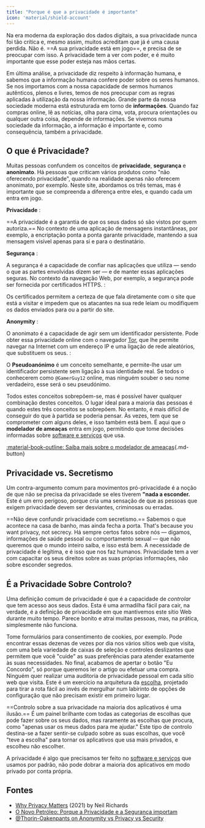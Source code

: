 ```yaml
---
title: "Porque é que a privacidade é importante"
icon: 'material/shield-account'
---
```


Na era moderna da exploração dos dados digitais, a sua privacidade nunca foi tão crítica e, mesmo assim, muitos acreditam que já é uma causa perdida. Não é. ==A sua privacidade está em jogo==, e precisa de se preocupar com isso. A privacidade tem a ver com poder, e é muito importante que esse poder esteja nas mãos certas.

Em última análise, a privacidade diz respeito à informação humana, e sabemos que a informação humana confere poder sobre os seres humanos. Se nos importamos com a nossa capacidade de sermos humanos autênticos, plenos e livres, temos de nos preocupar com as regras aplicadas à utilização da nossa informação. Grande parte da nossa sociedade moderna está estruturada em torno de **informações**. Quando faz compras online, lê as notícias, olha para cima, vota, procura orientações ou qualquer outra coisa, depende de informações. Se vivemos numa sociedade da informação, a informação é importante e, como consequência, também a privacidade.

## O que é Privacidade?

Muitas pessoas confundem os conceitos de **privacidade**, **segurança** e **anonimato**. Há pessoas que criticam vários produtos como "não oferecendo privacidade", quando na realidade apenas não oferecem anonimato, por exemplo. Neste site, abordamos os três temas, mas é importante que se compreenda a diferença entre eles, e quando cada um entra em jogo.

<!-- markdownlint-disable-next-line -->
**Privacidade**
:

==A privacidade é a garantia de que os seus dados só são vistos por quem autoriza.== No contexto de uma aplicação de mensagens instantâneas, por exemplo, a encriptação ponta a ponta garante privacidade, mantendo a sua mensagem visível apenas para si e para o destinatário.

<!-- markdownlint-disable-next-line -->
**Segurança**
:

A segurança é a capacidade de confiar nas aplicações que utiliza — sendo o que as partes envolvidas dizem ser — e de manter essas aplicações seguras. No contexto da navegação Web, por exemplo, a segurança pode ser fornecida por certificados HTTPS.
:

Os certificados permitem a certeza de que fala diretamente com o site que está a visitar e impedem que os atacantes na sua rede leiam ou modifiquem os dados enviados para ou a partir do site.

<!-- markdownlint-disable-next-line -->
**Anonymity**
:

O anonimato é a capacidade de agir sem um identificador persistente. Pode obter essa privacidade online com o navegador [Tor](../tor.md), que lhe permite navegar na Internet com um endereço IP e uma ligação de rede aleatórios, que substituem os seus.
:

O **Pseudoanónimo** é um conceito semelhante, e permite-lhe usar um identificador persistente sem ligação à sua identidade real. Se todos o conhecerem como `@GamerGuy12` online, mas ninguém souber o seu nome verdadeiro, esse será o seu pseudónimo.

Todos estes conceitos sobrepõem-se, mas é possível haver qualquer combinação destes conceitos. O lugar ideal para a maioria das pessoas é quando estes três conceitos se sobrepõem. No entanto, é mais difícil de conseguir do que à partida se poderia pensar. Às vezes, tem que se comprometer com alguns deles, e isso também está bem. É aqui que o **modelador de ameaças** entra em jogo, permitindo que tome decisões informadas sobre [software e serviços](../tools.md) que usa.

[:material-book-outline: Saiba mais sobre o modelador de ameaças](threat-modeling.md ""){.md-button}

## Privacidade vs. Secretismo

Um contra-argumento comum para movimentos pró-privacidade é a noção de que não se precisa da privacidade se eles tiverem **"nada a esconder.** Este é um erro perigoso, porque cria uma sensação de que as pessoas que exigem privacidade devem ser desviantes, criminosas ou erradas.

==Não deve confundir privacidade com secretismo.== Sabemos o que acontece na casa de banho, mas ainda fecha a porta. That's because you want privacy, not secrecy. Há sempre certos fatos sobre nós — digamos, informações de saúde pessoal ou comportamento sexual — que não queremos que o mundo inteiro saiba, e isso está bem. A necessidade de privacidade é legítima, e é isso que nos faz humanos. Privacidade tem a ver com capacitar os seus direitos sobre as suas próprias informações, não sobre esconder segredos.

## É a Privacidade Sobre Controlo?

Uma definição comum de privacidade é que é a capacidade de *controlar* que tem acesso aos seus dados. Esta é uma armadilha fácil para cair, na verdade, é a definição de privacidade em que mantivemos este sítio Web durante muito tempo. Parece bonito e atrai muitas pessoas, mas, na prática, simplesmente não funciona.

Tome formulários para consentimento de cookies, por exemplo. Pode encontrar essas dezenas de vezes por dia nos vários sítios web que visita, com uma bela variedade de caixas de seleção e controles deslizantes que permitem que você "cuide" as suas preferências para atender exatamente às suas necessidades. No final, acabamos de apertar o botão "Eu Concordo", só porque queremos ler o artigo ou efetuar uma compra. Ninguém quer realizar uma auditoria de privacidade pessoal em cada sítio web que visita. Este é um exercício na arquitetura da [escolha](https://pt.wikipedia.org/wiki/Arquitetura_da_escolha), projetado para tirar a rota fácil ao invés de mergulhar num labirinto de opções de configuração que não precisam existir em primeiro lugar.

==Controlo sobre a sua privacidade na maioria dos aplicativos é uma ilusão.== É um painel brilhante com todas as categorias de escolhas que pode fazer sobre os seus dados, mas raramente as escolhas que procura, como "apenas usar os meus dados para me ajudar." Este tipo de controlo destina-se a fazer sentir-se culpado sobre as suas escolhas, que você "teve a escolha" para tornar os aplicativos que usa mais privados, e escolheu não escolher.

A privacidade é algo que precisamos ter feito no [software e serviços](../tools.md) que usamos por padrão, não pode dobrar a maioria dos aplicativos em modo privado por conta própria.

## Fontes

- [Why Privacy Matters](https://amazon.com/dp/0190939044) (2021) by Neil Richards
- [O Novo Petróleo: Porque a Privacidade e a Segurança importam](https://thenewoil.org/en/guides/prologue/why)
- [@Thorin-Oakenpants on Anonymity vs Privacy vs Security](https://code.privacyguides.dev/privacyguides/privacytools.io/issues/1760#issuecomment-10452)
